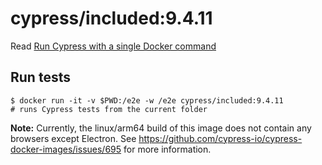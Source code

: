 <!--
WARNING: this file was autogenerated by generate-included-image.js using

    npm run add:included -- 9.4.11 cypress/browsers:node16.13.2-chrome97-ff96
-->

# cypress/included:9.4.11

Read [Run Cypress with a single Docker command][blog post url]

## Run tests

```shell
$ docker run -it -v $PWD:/e2e -w /e2e cypress/included:9.4.11
# runs Cypress tests from the current folder
```

**Note:** Currently, the linux/arm64 build of this image does not contain any browsers except Electron. See https://github.com/cypress-io/cypress-docker-images/issues/695 for more information.

[blog post url]: https://www.cypress.io/blog/2019/05/02/run-cypress-with-a-single-docker-command/
